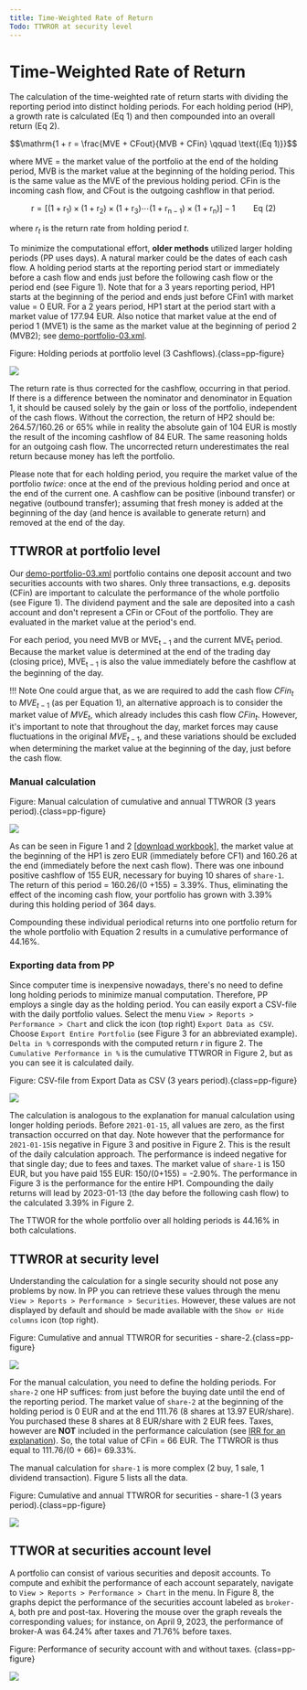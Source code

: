 ```yaml
---
title: Time-Weighted Rate of Return
Todo: TTWROR at security level
---
```

# Time-Weighted Rate of Return
The calculation of the time-weighted rate of return starts with dividing the reporting period into distinct holding periods. For each holding period (HP), a growth rate is calculated (Eq 1) and then compounded into an overall return (Eq 2).

$$\mathrm{1 + r = \frac{MVE + CFout}{MVB + CFin} \qquad \text{(Eq 1)}}$$

where MVE = the market value of the portfolio at the end of the holding period, MVB is the market value at the beginning of the holding period. This is the same value as the MVE of the previous holding period. CFin is the incoming cash flow, and CFout is the outgoing cashflow in that period.

$$\mathrm{r = [(1 + r_1) \times (1 + r_2) \times (1 + r_3) \cdots (1 + r_{n-1}) \times (1 + r_n)] - 1 \qquad \text{Eq  (2)}}$$

where $r_t$ is the return rate from holding period *t*.

To minimize the computational effort, **older methods** utilized larger holding periods (PP uses days). A natural marker could be the dates of each cash flow. A holding period starts at the reporting period start or immediately before a cash flow and ends just before the following cash flow or the period end (see Figure 1). Note that for a 3 years reporting period, HP1 starts at the beginning of the period and ends just before CFin1 with market value = 0 EUR. For a 2 years period, HP1 start at the period start with a market value of 177.94 EUR. Also notice that market value at the end of period 1 (MVE1) is the same as the market value at the beginning of period 2 (MVB2); see [demo-portfolio-03.xml](../../assets/demo-portfolio-03.xml).

Figure: Holding periods at portfolio level (3 Cashflows).{class=pp-figure}

![](images/info-ttwror-example-visualisation.svg)

The return rate is thus corrected for the cashflow, occurring in that period. If there is a difference between the nominator and denominator in Equation 1, it should be caused solely by the gain or loss of the portfolio, independent of the cash flows. Without the correction, the return of HP2 should be: 264.57/160.26 or 65% while in reality the absolute gain of 104 EUR is mostly the result of the incoming cashflow of 84 EUR. The same reasoning holds for an outgoing cash flow. The uncorrected return underestimates the real return because money has left the portfolio. 

Please note that for each holding period, you require the market value of the portfolio *twice*: once at the end of the previous holding period and once at the end of the current one. A cashflow can be positive (inbound transfer) or negative (outbound transfer); assuming that fresh money is added at the beginning of the day (and hence is available to generate return) and removed at the end of the day.

## TTWROR at portfolio level

Our [demo-portfolio-03.xml](../../assets/demo-portfolio-03.xml) portfolio contains one deposit account and two securities accounts with two shares. Only three transactions, e.g. deposits (CFin) are important to calculate the performance of the whole portfolio (see Figure 1). The dividend payment and the sale are deposited into a cash account and don't represent a CFin or CFout of the portfolio. They are evaluated in the market value at the period's end. 

For each period, you need MVB or $\mathrm{MVE_{t-1}}$ and the current $\mathrm{MVE_{t}}$ period. Because the market value is determined at the end of the trading day (closing price), $\mathrm{MVE_{t-1}}$ is also the value immediately before the cashflow at the beginning of the day.

!!! Note
    One could argue that, as we are required to add the cash flow $CFin_t$ to $MVE_{t-1}$ (as per Equation 1), an alternative approach is to consider the market value of $MVE_{t}$, which already includes this cash flow $CFin_t$. However, it's important to note that throughout the day, market forces may cause fluctuations in the original $MVE_{t-1}$, and these variations should be excluded when determining the market value at the beginning of the day, just before the cash flow.

### Manual calculation

Figure: Manual calculation of cumulative and annual TTWROR (3 years period).{class=pp-figure}

![](images/info-ttwror-manual-calculation.png)

As can be seen in Figure 1 and 2 [[download workbook](../../assets/demo-portfolio-03-calculation.xlsx)], the market value at the beginning of the HP1 is zero EUR (immediately before CF1) and 160.26 at the end (immediately before the next cash flow). There was one inbound positive cashflow of 155 EUR, necessary for buying 10 shares of `share-1`. The return of this period = 160.26/(0 +155) = 3.39%. Thus, eliminating the effect of the incoming cash flow, your portfolio has grown with 3.39% during this holding period of 364 days.

Compounding these individual periodical returns into one portfolio return for the whole portfolio with Equation 2 results in a cumulative performance of 44.16%.

### Exporting data from PP
Since computer time is inexpensive nowadays, there's no need to define long holding periods to minimize manual computation. Therefore, PP employs a single day as the holding period. You can easily export a CSV-file with the daily portfolio values. Select the menu `View > Reports > Performance > Chart` and click the icon (top right) `Export Data as CSV`. Choose `Export Entire Portfolio` (see Figure 3 for an abbreviated example). `Delta in %` corresponds with the computed return *r* in figure 2. The `Cumulative Performance in %` is the cumulative TTWROR in Figure 2, but as you can see it is calculated daily.

Figure: CSV-file from Export Data as CSV (3 years period).{class=pp-figure}

![](images/info-ttwror-export-data-from-pp.png)

The calculation is analogous to the explanation for manual calculation using longer holding periods. Before `2021-01-15`, all values are zero, as the first transaction occurred on that day. Note however that the performance for `2021-01-15`is negative in Figure 3 and positive in Figure 2. This is the result of the daily calculation approach. The performance is indeed negative for that single day; due to fees and taxes. The market value of `share-1` is 150 EUR, but you have paid 155 EUR: 150/(0+155) = -2.90%. The performance in Figure 3 is the performance for the entire HP1. Compounding the daily returns will lead by 2023-01-13 (the day before the following cash flow) to the calculated 3.39% in Figure 2.

The TTWOR for the whole portfolio over all holding periods is 44.16% in both calculations.


## TTWROR at security level

Understanding the calculation for a single security should not pose any problems by now. In PP you can retrieve these values through the menu `View > Reports > Performance > Securities`. However, these values are not displayed by default and should be made available with the `Show or Hide columns` icon (top right).

Figure: Cumulative and annual TTWROR for securities - share-2.{class=pp-figure}

![](images/info-ttwror-securities-calculation.png)

For the manual calculation, you need to define the holding periods. For `share-2` one HP suffices: from just before the buying date until the end of the reporting period. The market value of `share-2` at the beginning of the holding period is 0 EUR and at the end 111.76 (8 shares at 13.97 EUR/share). You purchased these 8 shares at 8 EUR/share with 2 EUR fees. Taxes, however are **NOT** included in the performance calculation (see [IRR for an explanation](./money-weighted.md#irr-at-security-level)). So, the total value of CFin = 66 EUR. The TTWROR is thus equal to 111.76/(0 + 66)= 69.33%.

The manual calculation for `share-1` is more complex (2 buy, 1 sale, 1 dividend transaction). Figure 5 lists all the data.

Figure: Cumulative and annual TTWROR for securities - share-1 (3 years period).{class=pp-figure}

![](images/info-ttwror-securities-calculation-share-1-3yrs.png)


## TTWOR at securities account level

A portfolio can consist of various securities and deposit accounts. To compute and exhibit the performance of each account separately, navigate to `View > Reports > Performance > Chart` in the menu. In Figure 8, the graphs depict the performance of the securities account labeled as `broker-A`, both pre and post-tax. Hovering the mouse over the graph reveals the corresponding values; for instance, on April 9, 2023, the performance of broker-A was 64.24% after taxes and 71.76% before taxes.

Figure: Performance of security account with and without taxes. {class=pp-figure}

![](./images/info-ttwor-securities-account.png)